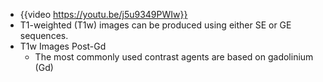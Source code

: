 - {{video https://youtu.be/j5u9349PWIw}}
- T1-weighted (T1w) images can be produced using either SE or GE sequences.
- T1w Images Post-Gd
	- The most commonly used contrast agents are based on gadolinium (Gd)